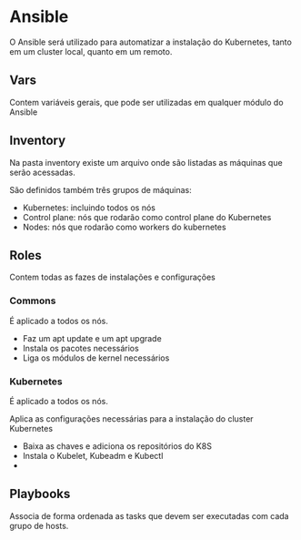 # Ansible

O Ansible será utilizado para automatizar a instalação do Kubernetes, tanto em um cluster local, quanto em um remoto.

## Vars

Contem variáveis gerais, que pode ser utilizadas em qualquer módulo do Ansible

## Inventory

Na pasta inventory existe um arquivo onde são listadas as máquinas que serão acessadas.

São definidos também três grupos de máquinas:

* Kubernetes: incluindo todos os nós
* Control plane: nós que rodarão como control plane do Kubernetes
* Nodes: nós que rodarão como workers do kubernetes

## Roles

Contem todas as fazes de instalações e configurações

### Commons

É aplicado a todos os nós.

* Faz um apt update e um apt upgrade 
* Instala os pacotes necessários
* Liga os módulos de kernel necessários

### Kubernetes

É aplicado a todos os nós.

Aplica as configurações necessárias para a instalação do cluster Kubernetes

* Baixa as chaves e adiciona os repositórios do K8S
* Instala o Kubelet, Kubeadm e Kubectl
* 

## Playbooks

Associa de forma ordenada as tasks que devem ser executadas com cada grupo de hosts.
